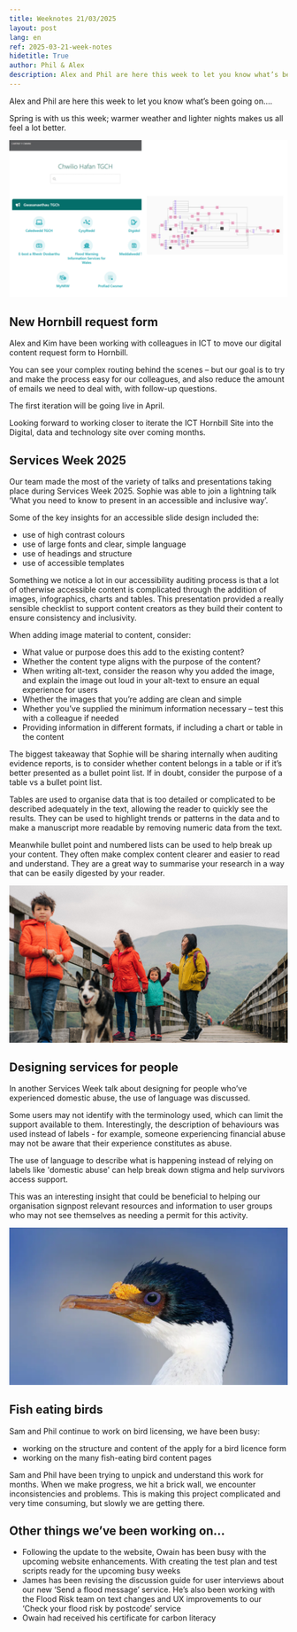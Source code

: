 ```yaml
---
title: Weeknotes 21/03/2025
layout: post
lang: en
ref: 2025-03-21-week-notes
hidetitle: True
author: Phil & Alex
description: Alex and Phil are here this week to let you know what’s been going on….  
---
```

Alex and Phil are here this week to let you know what’s been going on….  

Spring is with us this week; warmer weather and lighter nights makes us all feel a lot better.  

![screenshot of new hornbill service](https://github.com/nrw-digital/week-notes/blob/55dd0768212e7bed68139657823a8ef94473a970/images/Hornbill%20screenshot%20for%20weeknotes.png?raw=true)

## New Hornbill request form

Alex and Kim have been working with colleagues in ICT to move our digital content request form to Hornbill.

You can see your complex routing behind the scenes – but our goal is to try and make the process easy for our colleagues, and also reduce the amount of emails we need to deal with, with follow-up questions.

The first iteration will be going live in April.

Looking forward to working closer to iterate the ICT Hornbill Site into the Digital, data and technology site over coming months.

## Services Week 2025

Our team made the most of the variety of talks and presentations taking place during Services Week 2025. Sophie was able to join a lightning talk ‘What you need to know to present in an accessible and inclusive way’.

Some of the key insights for an accessible slide design included the:
+ use of high contrast colours
+ use of large fonts and clear, simple language
+ use of headings and structure
+ use of accessible templates

Something we notice a lot in our accessibility auditing process is that a lot of otherwise accessible content is complicated through the addition of images, infographics, charts and tables. This presentation provided a really sensible checklist to support content creators as they build their content to ensure consistency and inclusivity.

When adding image material to content, consider:
+ What value or purpose does this add to the existing content?
+ Whether the content type aligns with the purpose of the content?
+ When writing alt-text, consider the reason why you added the image, and explain the image out loud in your alt-text to ensure an equal experience for users
+ Whether the images that you’re adding are clean and simple
+ Whether you’ve supplied the minimum information necessary – test this with a colleague if needed
+ Providing information in different formats, if including a chart or table in the content

The biggest takeaway that Sophie will be sharing internally when auditing evidence reports, is to consider whether content belongs in a table or if it’s better presented as a bullet point list. If in doubt, consider the purpose of a table vs a bullet point list.

Tables are used to organise data that is too detailed or complicated to be described adequately in the text, allowing the reader to quickly see the results. They can be used to highlight trends or patterns in the data and to make a manuscript more readable by removing numeric data from the text.

Meanwhile bullet point and numbered lists can be used to help break up your content. They often make complex content clearer and easier to read and understand. They are a great way to summarise your research in a way that can be easily digested by your reader.

![photo of family walking a dog over a bridge](https://github.com/nrw-digital/week-notes/blob/55dd0768212e7bed68139657823a8ef94473a970/images/people%20photo%20for%20weeknotes.png?raw=true)

## Designing services for people

In another Services Week talk about designing for people who’ve experienced domestic abuse, the use of language was discussed. 

Some users may not identify with the terminology used, which can limit the support available to them. Interestingly, the description of behaviours was used instead of labels - for example, someone experiencing financial abuse may not be aware that their experience constitutes as abuse.
 
The use of language to describe what is happening instead of relying on labels like 'domestic abuse' can help break down stigma and help survivors access support.
 
This was an interesting insight that could be beneficial to helping our organisation signpost relevant resources and information to user groups who may not see themselves as needing a permit for this activity.

![a picture of a cormorant bird](https://github.com/nrw-digital/week-notes/blob/55dd0768212e7bed68139657823a8ef94473a970/images/bird%20screenshot%20for%20weeknotes.png?raw=true)

## Fish eating birds 

Sam and Phil continue to work on bird licensing, we have been busy:  
+ working on the structure and content of the apply for a bird licence form 
+ working on the many fish-eating bird content pages 

Sam and Phil have been trying to unpick and understand this work for months. When we make progress, we hit a brick wall, we encounter inconsistencies and problems. This is making this project complicated and very time consuming, but slowly we are getting there.

## Other things we’ve been working on…

+ Following the update to the website, Owain has been busy with the upcoming website enhancements. With creating the test plan and test scripts ready for the upcoming busy weeks
+ James has been revising the discussion guide for user interviews about our new ‘Send a flood message’ service. He’s also been working with the Flood Risk team on text changes and UX improvements to our ‘Check your flood risk by postcode’ service
+ Owain had received his certificate for carbon literacy
